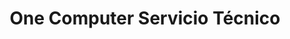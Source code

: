 ---
title: "One Computer Servicio Técnico"
url: /torrevieja/one-computer-servicio-tecnico/
shop: Computer
---